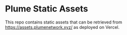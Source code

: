 # Plume Static Assets

This repo contains static assets that can be retrieved from https://assets.plumenetwork.xyz/ as deployed on Vercel.
